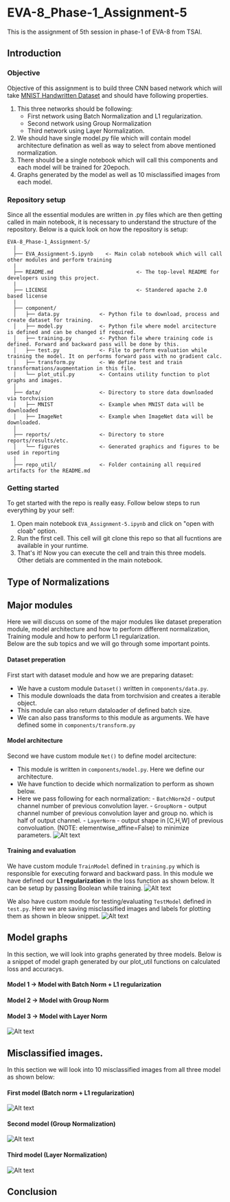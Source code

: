 # EVA-8_Phase-1_Assignment-5
This is the assignment of 5th session in phase-1 of EVA-8 from TSAI.

## Introduction

### Objective
Objective of this assignment is to build three CNN based network which will take [MNIST Handwritten Dataset](<http://yann.lecun.com/exdb/mnist/>) and should have following properties.
1. This three networks should be following:
    - First network using Batch Normalization and L1 regularization.
    - Second network using Group Normalization
    - Third network using Layer Normalization.
2. We should have single model.py file which will contain model architecture defination as well as way to select from above mentioned normalization.
3. There should be a single notebook which will call this components and each model will be trained for 20epoch.
4. Graphs generated by the model as well as 10 misclassified images from each model.

### Repository setup
Since all the essential modules are written in .py files which are then getting called in main notebook, it is necessary to understand the structure of the repository.
Below is a quick look on how the repository is setup:
<br>
```
EVA-8_Phase-1_Assignment-5/
  |
  ├── EVA_Assignment-5.ipynb    <- Main colab notebook which will call other modules and perform training
  |
  ├── README.md                           <- The top-level README for developers using this project.
  |
  ├── LICENSE                             <- Standered apache 2.0 based license
  |
  ├── component/
  │   ├── data.py             <- Python file to download, process and create dataset for training.
  │   ├── model.py            <- Python file where model arcitecture is defined and can be changed if required.
  │   ├── training.py         <- Python file where training code is defined. Forward and backward pass will be done by this.
  │   ├── test.py             <- File to perform evaluation while training the model. It on performs forward pass with no gradient calc.
  │   ├── transform.py        <- We define test and train transformations/augmentation in this file.
  │   └── plot_util.py        <- Contains utility function to plot graphs and images.
  │
  ├── data/                   <- Directory to store data downloaded via torchvision
  │   ├── MNIST               <- Example when MNIST data will be downloaded
  │   ├── ImageNet            <- Example when ImageNet data will be downloaded.
  │
  ├── reports/                <- Directory to store reports/results/etc.
  │   └── figures             <- Generated graphics and figures to be used in reporting
  |
  ├── repo_util/              <- Folder containing all required artifacts for the README.md
```
### Getting started
To get started with the repo is really easy. Follow below steps to run everything by your self:
1. Open main notebook `EVA_Assignment-5.ipynb` and click on "open with cloab" option.
2. Run the first cell. This cell will git clone this repo so that all fucntions are available in your runtime.
3. That's it! Now you can execute the cell and train this three models. Other detials are commented in the main notebook.

## Type of Normalizations

## Major modules
Here we will discuss on some of the major modules like dataset preperation module, model architecture and how to perform different normalization, Training module and how to perform L1 regularization.
<br>
Below are the sub topics and we will go through some important points.
#### Dataset preperation
First start with dataset module and how we are preparing dataset:
- We have a custom module `Dataset()` written in `components/data.py`. 
- This module downloads the data from torchvision and creates a iterable object.
- This module can also return dataloader of defined batch size.
- We can also pass transforms to this module as arguments. We have defined some in `components/transform.py`

#### Model architecture
Second we have custom module `Net()` to define model arcitecture:
- This module is written in `components/model.py`. Here we define our architecture.
- We have function to decide which normalization to perform as shown below. 
- Here we pass following for each normalization:
        - `BatchNorm2d` - output channel number of previous convolution layer.
        - `GroupNorm` - output channel number of previous convolution layer and group no. which is half of output channel.
        - `LayerNorm` - output shape in [C,H,W] of previous convoluation. (NOTE: elementwise_affine=False) to minimize parameters.
 ![Alt text](repo_util/model_snippet.JPG?raw=true "snippet")
#### Training and evaluation
We have custom module `TrainModel` defined in `training.py` which is responsible for executing forward and backward pass. In this module we have defined our **L1 regularization** in the loss function as shown below. It can be setup by passing Boolean while training.
![Alt text](repo_util/train_snippet.JPG?raw=true "snippet")

We also have custom module for testing/evaluating `TestModel` defined in `test.py`. Here we are saving misclassified images and labels for plotting them as shown in bleow snippet.
![Alt text](repo_util/test_snippet.JPG?raw=true "snippet")

## Model graphs
In this section, we will look into graphs generated by three models. Below is a snippet of model graph generated by our plot_util functions on calculated loss and accuracys.
#### Model 1 -> Model with Batch Norm + L1 regularization
#### Model 2 -> Model with Group Norm 
#### Model 3 -> Model with Layer Norm
![Alt text](repo_util/graph.JPG?raw=true "snippet")

## Misclassified images.
In this section we will look into 10 misclassified images from all three model as shown below:
#### First model (Batch norm + L1 regularization)
![Alt text](report/model1_misclassified.png?raw=true "snippet")
#### Second model (Group Normalization)
![Alt text](report/model2_misclassified.png?raw=true "snippet")
#### Third model (Layer Normalization)
![Alt text](model3_misclassified.png?raw=true "snippet")

## Conclusion
